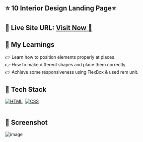

## ⭐ 10 Interior Design Landing Page⭐

## 📌 **Live Site URL:** <a href="https://interior-design-hm.netlify.app/">**Visit Now** 🚀</a>


## 📌 My Learnings
👉 Learn how to position elements properly at places.<br>
👉 How to make different shapes and place them correctly.<br>
👉 Achieve some responsiveness using FlexBox & used rem unit.<br>

## 📌 Tech Stack

[![HTML](https://img.shields.io/badge/html5%20-%23E34F26.svg?&style=for-the-badge&logo=html5&logoColor=white)](https://github.com/prakash-naikwadi)&nbsp;
[![CSS](https://img.shields.io/badge/css3%20-%231572B6.svg?&style=for-the-badge&logo=css3&logoColor=white)](https://github.com/prakash-naikwadi)&nbsp;
<br>
<br>

## 📌 Screenshot
![image](./thumbnail.png)
